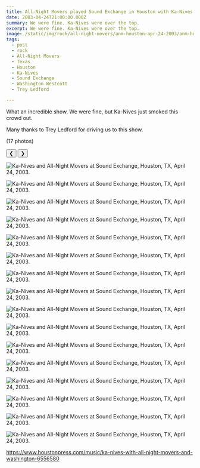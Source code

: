 ```yaml
---
title: All-Night Movers played Sound Exchange in Houston with Ka-Nives.
date: 2003-04-24T21:00:00.000Z
summary: We were fine. Ka-Nives were over the top.
excerpt: We were fine. Ka-Nives were over the top.
image: /static/img/rock/all-night-movers/anm-houston-apr-24-2003/anm-houston-apr-24-2003-01.jpg
tags:
  - post
  - rock
  - All-Night Movers
  - Texas
  - Houston
  - Ka-Nives
  - Sound Exchange
  - Washington Westcott
  - Trey Ledford

---
```


What an incredible show. We were fine, but Ka-Nives just smoked this crowd out. 

Many thanks to Trey Ledford for driving us to this show.

(17 photos)

<div id="viewport">
    <button id="buttonPrevious">&#10094;</button>
    <button id="buttonNext">&#10095;</button>

![Ka-Nives and All-Night Movers at Sound Exchange, Houston, TX, April 24, 2003.](/static/img/rock/all-night-movers/anm-houston-apr-24-2003/anm-houston-apr-24-2003-01.jpg "Ka-Nives and All-Night Movers at Sound Exchange, Houston, TX, April 24, 2003.")

![Ka-Nives and All-Night Movers at Sound Exchange, Houston, TX, April 24, 2003.](/static/img/rock/all-night-movers/anm-houston-apr-24-2003/anm-houston-apr-24-2003-02.jpg "Ka-Nives and All-Night Movers at Sound Exchange, Houston, TX, April 24, 2003.")

![Ka-Nives and All-Night Movers at Sound Exchange, Houston, TX, April 24, 2003.](/static/img/rock/all-night-movers/anm-houston-apr-24-2003/anm-houston-apr-24-2003-03.jpg "Ka-Nives and All-Night Movers at Sound Exchange, Houston, TX, April 24, 2003.")

![Ka-Nives and All-Night Movers at Sound Exchange, Houston, TX, April 24, 2003.](/static/img/rock/all-night-movers/anm-houston-apr-24-2003/anm-houston-apr-24-2003-04.jpg "Ka-Nives and All-Night Movers at Sound Exchange, Houston, TX, April 24, 2003.")

![Ka-Nives and All-Night Movers at Sound Exchange, Houston, TX, April 24, 2003.](/static/img/rock/all-night-movers/anm-houston-apr-24-2003/anm-houston-apr-24-2003-05.jpg "Ka-Nives and All-Night Movers at Sound Exchange, Houston, TX, April 24, 2003.")

![Ka-Nives and All-Night Movers at Sound Exchange, Houston, TX, April 24, 2003.](/static/img/rock/all-night-movers/anm-houston-apr-24-2003/anm-houston-apr-24-2003-06.jpg "Ka-Nives and All-Night Movers at Sound Exchange, Houston, TX, April 24, 2003.")

![Ka-Nives and All-Night Movers at Sound Exchange, Houston, TX, April 24, 2003.](/static/img/rock/all-night-movers/anm-houston-apr-24-2003/anm-houston-apr-24-2003-07.jpg "Ka-Nives and All-Night Movers at Sound Exchange, Houston, TX, April 24, 2003.")

![Ka-Nives and All-Night Movers at Sound Exchange, Houston, TX, April 24, 2003.](/static/img/rock/all-night-movers/anm-houston-apr-24-2003/anm-houston-apr-24-2003-08.jpg "Ka-Nives and All-Night Movers at Sound Exchange, Houston, TX, April 24, 2003.")

![Ka-Nives and All-Night Movers at Sound Exchange, Houston, TX, April 24, 2003.](/static/img/rock/all-night-movers/anm-houston-apr-24-2003/anm-houston-apr-24-2003-09.jpg "Ka-Nives and All-Night Movers at Sound Exchange, Houston, TX, April 24, 2003.")

![Ka-Nives and All-Night Movers at Sound Exchange, Houston, TX, April 24, 2003.](/static/img/rock/all-night-movers/anm-houston-apr-24-2003/anm-houston-apr-24-2003-10.jpg "Ka-Nives and All-Night Movers at Sound Exchange, Houston, TX, April 24, 2003.")

![Ka-Nives and All-Night Movers at Sound Exchange, Houston, TX, April 24, 2003.](/static/img/rock/all-night-movers/anm-houston-apr-24-2003/anm-houston-apr-24-2003-11.jpg "Ka-Nives and All-Night Movers at Sound Exchange, Houston, TX, April 24, 2003.")

![Ka-Nives and All-Night Movers at Sound Exchange, Houston, TX, April 24, 2003.](/static/img/rock/all-night-movers/anm-houston-apr-24-2003/anm-houston-apr-24-2003-12.jpg "Ka-Nives and All-Night Movers at Sound Exchange, Houston, TX, April 24, 2003.")

![Ka-Nives and All-Night Movers at Sound Exchange, Houston, TX, April 24, 2003.](/static/img/rock/all-night-movers/anm-houston-apr-24-2003/anm-houston-apr-24-2003-13.jpg "Ka-Nives and All-Night Movers at Sound Exchange, Houston, TX, April 24, 2003.")

![Ka-Nives and All-Night Movers at Sound Exchange, Houston, TX, April 24, 2003.](/static/img/rock/all-night-movers/anm-houston-apr-24-2003/anm-houston-apr-24-2003-14.jpg "Ka-Nives and All-Night Movers at Sound Exchange, Houston, TX, April 24, 2003.")

![Ka-Nives and All-Night Movers at Sound Exchange, Houston, TX, April 24, 2003.](/static/img/rock/all-night-movers/anm-houston-apr-24-2003/anm-houston-apr-24-2003-15.jpg "Ka-Nives and All-Night Movers at Sound Exchange, Houston, TX, April 24, 2003.")

![Ka-Nives and All-Night Movers at Sound Exchange, Houston, TX, April 24, 2003.](/static/img/rock/all-night-movers/anm-houston-apr-24-2003/anm-houston-apr-24-2003-16.jpg "Ka-Nives and All-Night Movers at Sound Exchange, Houston, TX, April 24, 2003.")


</div>
<div id="caption"></div>



https://www.houstonpress.com/music/ka-nives-with-all-night-movers-and-washington-6556580